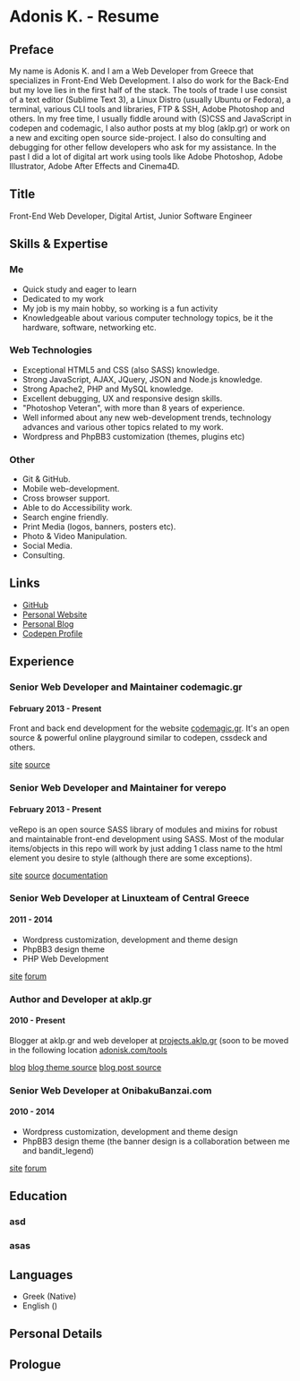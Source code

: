 # Adonis K. - Resume

## Preface

My name is Adonis K. and I am a Web Developer from Greece that specializes in Front-End Web Development. I also do work for the Back-End but my love lies in the first half of the stack. The tools of trade I use consist of a text editor (Sublime Text 3), a Linux Distro (usually Ubuntu or Fedora), a terminal, various CLI tools and libraries, FTP & SSH, Adobe Photoshop and others. In my free time, I usually fiddle around with (S)CSS and JavaScript in codepen and codemagic, I also author posts at my blog (aklp.gr) or work on a new and exciting open source side-project. I also do consulting and debugging for other fellow developers who ask for my assistance. In the past I did a lot of digital art work using tools like Adobe Photoshop, Adobe Illustrator, Adobe After Effects and Cinema4D.

## Title

Front-End Web Developer, Digital Artist, Junior Software Engineer

## Skills & Expertise

### Me

* Quick study and eager to learn
* Dedicated to my work
* My job is my main hobby, so working is a fun activity
* Knowledgeable about various computer technology topics, be it the hardware, software, networking etc.

### Web Technologies
* Exceptional HTML5 and CSS (also SASS) knowledge.
* Strong JavaScript, AJAX, JQuery, JSON and Node.js knowledge.
* Strong Apache2, PHP and MySQL knowledge.
* Excellent debugging, UX and responsive design skills.
* "Photoshop Veteran", with more than 8 years of experience.
* Well informed about any new web-development trends, technology advances and various other topics related to my work.
* Wordpress and PhpBB3 customization (themes, plugins etc)

### Other

* Git & GitHub.
* Mobile web-development.
* Cross browser support.
* Able to do Accessibility work.
* Search engine friendly.
* Print Media (logos, banners, posters etc).
* Photo & Video Manipulation.
* Social Media.
* Consulting.

## Links

* [GitHub](https://github.com/varemenos)
* [Personal Website](http://adonisk.com)
* [Personal Blog](http://aklp.gr)
* [Codepen Profile](http://codepen.io/adonisk)

## Experience

### Senior Web Developer and Maintainer codemagic.gr

#### February 2013 - Present

Front and back end development for the website [codemagic.gr](http://codemagic.gr). It's an open source & powerful online playground similar to codepen, cssdeck and others.

[site](http://codemagic.gr)
[source](https://github.com/varemenos/codemagic)

### Senior Web Developer and Maintainer for verepo

#### February 2013 - Present

veRepo is an open source SASS library of modules and mixins for robust and maintainable front-end development using SASS. Most of the modular items/objects in this repo will work by just adding 1 class name to the html element you desire to style (although there are some exceptions).

[site](http://varemenos.github.io/verepo)
[source](https://github.com/varemenos/verepo)
[documentation](http://varemenos.github.io/verepo/docs/)

### Senior Web Developer at Linuxteam of Central Greece

#### 2011 - 2014

- Wordpress customization, development and theme design
- PhpBB3 design theme
- PHP Web Development

[site](http://linuxteam.teilam.gr/)
[forum](http://linuxteam.teilam.gr/forum/)

### Author and Developer at aklp.gr

#### 2010 - Present

Blogger at aklp.gr and web developer at [projects.aklp.gr](http://projects.aklp.gr) (soon to be moved in the following location [adonisk.com/tools](http://adonisk.com/tools)

[blog](http://aklp.gr)
[blog theme source](https://github.com/varemenos/aklpgr-dropplets-template)
[blog post source](https://github.com/varemenos/aklpgr-blog-posts)

### Senior Web Developer at OnibakuBanzai.com

#### 2010 - 2014

- Wordpress customization, development and theme design
- PhpBB3 design theme (the banner design is a collaboration between me and bandit_legend)

[site](http://www.onibakubanzai.com/)
[forum](http://forum.onibakubanzai.com/)

## Education

### asd
### asas

## Languages

* Greek (Native)
* English ()

## Personal Details

## Prologue
